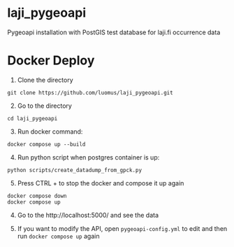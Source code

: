 # laji_pygeoapi
Pygeoapi installation with PostGIS test database for laji.fi occurrence data

# Docker Deploy
1. Clone the directory
```
git clone https://github.com/luomus/laji_pygeoapi.git
```

2. Go to the directory
```
cd laji_pygeoapi
```

3. Run docker command:
```
docker compose up --build
```

4. Run python script when postgres container is up:
```
python scripts/create_datadump_from_gpck.py
```

5. Press CTRL + to stop the docker and compose it up again
```
docker compose down
docker compose up
```

4. Go to the http://localhost:5000/ and see the data

5. If you want to modify the API, open ```pygeoapi-config.yml``` to edit and then run ```docker compose up``` again


